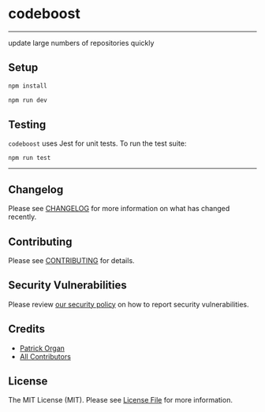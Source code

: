 # codeboost

---

update large numbers of repositories quickly

## Setup

```bash
npm install

npm run dev
```

## Testing

`codeboost` uses Jest for unit tests. To run the test suite:

`npm run test`

---

## Changelog

Please see [CHANGELOG](CHANGELOG.md) for more information on what has changed recently.

## Contributing

Please see [CONTRIBUTING](.github/CONTRIBUTING.md) for details.

## Security Vulnerabilities

Please review [our security policy](../../security/policy) on how to report security vulnerabilities.

## Credits

-   [Patrick Organ](https://github.com/patinthehat)
-   [All Contributors](../../contributors)

## License

The MIT License (MIT). Please see [License File](LICENSE) for more information.
